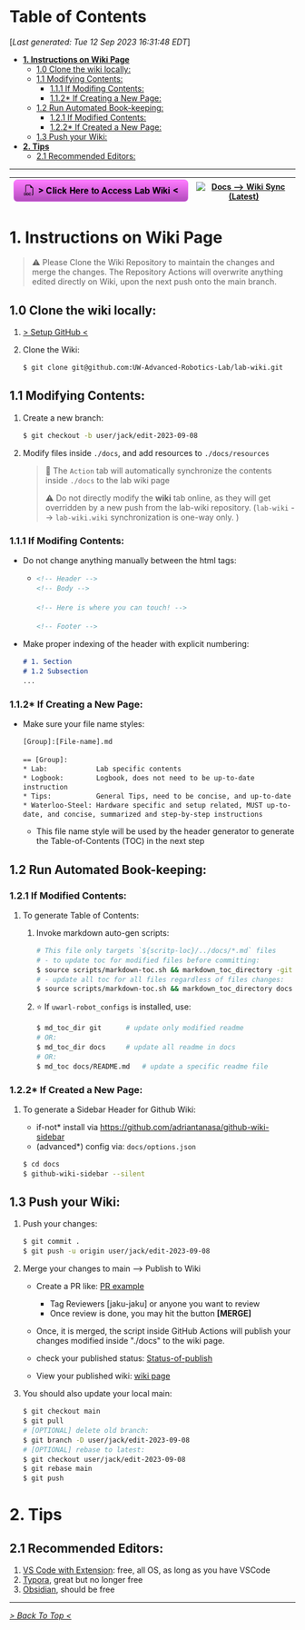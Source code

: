 <toc>

# Table of Contents
[*Last generated: Tue 12 Sep 2023 16:31:48 EDT*]
- [**1. Instructions on Wiki Page**](#1-Instructions-on-Wiki-Page)
  - [1.0 Clone the wiki locally:](#10-Clone-the-wiki-locally)
  - [1.1 Modifying Contents:](#11-Modifying-Contents)
    - [1.1.1 If Modifing Contents:](#111-If-Modifing-Contents)
    - [1.1.2* If Creating a New Page:](#112-If-Creating-a-New-Page)
  - [1.2 Run Automated Book-keeping:](#12-Run-Automated-Book-keeping)
    - [1.2.1 If Modified Contents:](#121-If-Modified-Contents)
    - [1.2.2* If Created a New Page:](#122-If-Created-a-New-Page)
  - [1.3 Push your Wiki:](#13-Push-your-Wiki)
- [**2. Tips**](#2-Tips)
  - [2.1 Recommended Editors:](#21-Recommended-Editors)

---
</toc>

| <a href="https://github.com/UW-Advanced-Robotics-Lab/lab-wiki/wiki" target="_blank"><img src="./docs/resources/button.png" alt="Click Here to Access Lab Wiki Page and Guide"/></a> | [![Docs --> Wiki Sync (Latest)](https://github.com/UW-Advanced-Robotics-Lab/lab-wiki/actions/workflows/wiki-docs-sync.yml/badge.svg?branch=main)](https://github.com/UW-Advanced-Robotics-Lab/lab-wiki/actions/workflows/wiki-docs-sync.yml) |
| ------------------------------------------------------------ | ------------------------------------------------------------ |

# 1. Instructions on Wiki Page

> :warning: Please Clone the Wiki Repository to maintain the changes and merge the changes. The Repository Actions will overwrite anything edited directly on Wiki, upon the next push onto the main branch.

## 1.0 Clone the wiki locally:

1. [> Setup GitHub <](https://github.com/UW-Advanced-Robotics-Lab/lab-wiki/wiki/Waterloo-Steel%3APlatform-Workstation-Setup#133-ssh-keys--github)

2. Clone the Wiki: 

   ```bash
   $ git clone git@github.com:UW-Advanced-Robotics-Lab/lab-wiki.git
   ```

## 1.1 Modifying Contents:

1. Create a new branch:

   ```bash
   $ git checkout -b user/jack/edit-2023-09-08
   ```

2. Modify files inside `./docs`, and add resources to `./docs/resources`

   > :notebook: The `Action` tab will automatically synchronize the contents inside `./docs` to the lab wiki page
   >
   > :warning: Do not directly modify the **wiki** tab online, as they will get overridden by a new push from the lab-wiki repository. (`lab-wiki` --> `lab-wiki.wiki` synchronization is one-way only. )

### 1.1.1 If Modifing Contents:

- Do not change anything manually between the html tags:

  - ```html
    <!-- Header -->
    <!-- Body -->
    
    <!-- Here is where you can touch! -->
    
    <!-- Footer -->
    ```

- Make proper indexing of the header with explicit numbering:

  ```md
  # 1. Section
  # 1.2 Subsection
  ...
  ```

### 1.1.2* If Creating a New Page:

- Make sure your file name styles:

  ```
  [Group]:[File-name].md
  
  == [Group]:
  * Lab:            Lab specific contents
  * Logbook:        Logbook, does not need to be up-to-date instruction
  * Tips:           General Tips, need to be concise, and up-to-date
  * Waterloo-Steel: Hardware specific and setup related, MUST up-to-date, and concise, summarized and step-by-step instructions
  ```

  - This file name style will be used by the header generator to generate the Table-of-Contents (TOC) in the next step

## 1.2 Run Automated Book-keeping:

### 1.2.1 If Modified Contents:

1. To generate Table of Contents:

   1. Invoke markdown auto-gen scripts:

      ```bash
      # This file only targets `${scritp-loc}/../docs/*.md` files
      # - to update toc for modified files before committing:
      $ source scripts/markdown-toc.sh && markdown_toc_directory -git
      # - update all toc for all files regardless of files changes:
      $ source scripts/markdown-toc.sh && markdown_toc_directory docs
      ```
      
   1. ⭐ If `uwarl-robot_configs` is installed, use:

      ```bash
      $ md_toc_dir git  	# update only modified readme
      # OR:
      $ md_toc_dir docs 	# update all readme in docs
      # OR:
      $ md_toc docs/README.md	# update a specific readme file
      ```

### 1.2.2* If Created a New Page:

1. To generate a Sidebar Header for Github Wiki:

   - if-not* install via https://github.com/adriantanasa/github-wiki-sidebar
   - (advanced*) config via: `docs/options.json` 

   ```bash
   $ cd docs
   $ github-wiki-sidebar --silent
   ```

## 1.3 Push your Wiki:

1. Push your changes:

   ```bash
   $ git commit .
   $ git push -u origin user/jack/edit-2023-09-08
   ```

2. Merge your changes to main --> Publish to Wiki

   - Create a PR like: [PR example](https://github.com/UW-Advanced-Robotics-Lab/lab-wiki/pull/3)
     - Tag Reviewers [jaku-jaku] or anyone you want to review
     - Once review is done, you may hit the button **[MERGE]**

   - Once, it is merged, the script inside GitHub Actions will publish your changes modified inside "./docs" to the wiki page.
   - check your published status: [Status-of-publish](https://github.com/UW-Advanced-Robotics-Lab/lab-wiki/actions) 
   - View your published wiki: [wiki page](https://github.com/UW-Advanced-Robotics-Lab/lab-wiki/wiki)

3. You should also update your local main:

   ```bash
   $ git checkout main
   $ git pull
   # [OPTIONAL] delete old branch:
   $ git branch -D user/jack/edit-2023-09-08
   # [OPTIONAL] rebase to latest:
   $ git checkout user/jack/edit-2023-09-08
   $ git rebase main
   $ git push 
   ```




# 2. Tips

## 2.1 Recommended Editors:

1. [VS Code with Extension](https://marketplace.visualstudio.com/items?itemName=yzhang.markdown-all-in-one): free, all OS, as long as you have VSCode
2. [Typora](https://typora.io), great but no longer free
3. [Obsidian](https://obsidian.md), should be free




<eof>

---
[*> Back To Top <*](#Table-of-Contents)
</eof>

